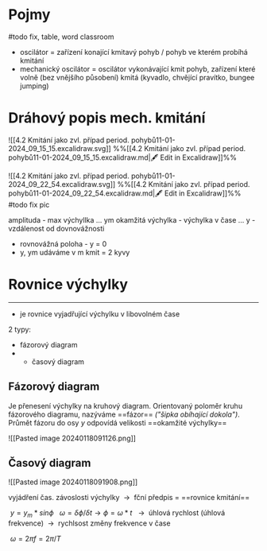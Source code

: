 # Pojmy
#todo fix, table, word classroom
- oscilátor = zařízení konající kmitavý pohyb / pohyb ve kterém probíhá kmitání
- mechanický oscilátor = oscilátor vykonávající kmit pohyb, zařízení které volně (bez vnějšího působení) kmitá (kyvadlo, chvějící pravítko, bungee jumping)

# Dráhový popis mech. kmitání
![[4.2 Kmitání jako zvl. případ period. pohybů11-01-2024_09_15_15.excalidraw.svg]]
%%[[4.2 Kmitání jako zvl. případ period. pohybů11-01-2024_09_15_15.excalidraw.md|🖋 Edit in Excalidraw]]%%

![[4.2 Kmitání jako zvl. případ period. pohybů11-01-2024_09_22_54.excalidraw.svg]]
%%[[4.2 Kmitání jako zvl. případ period. pohybů11-01-2024_09_22_54.excalidraw.md|🖋 Edit in Excalidraw]]%%
#todo fix pic

amplituda - max výchyllka ... ym
okamžitá výchylka - výchylka v čase ... y
	- vzdálenost od dovnovážnosti
- rovnovážná poloha - y = 0
- y, ym udáváme v m
kmit = 2 kyvy


# Rovnice výchylky
---
- je rovnice vyjadřující výchylku v libovolném čase

2 typy:
- fázorový diagram
- - časový diagram

## Fázorový diagram

Je přenesení výchylky na kruhový diagram. Orientovaný poloměr kruhu fázorového diagramu, nazýváme ==fázor== _("šipka obíhající dokola")_. Průmět fázoru do osy _y_ odpovídá velikosti ==okamžité výchylky==

![[Pasted image 20240118091126.png]]


## Časový diagram

![[Pasted image 20240118091908.png]]

vyjádření čas. závoslosti výchylky  ${\ \longrightarrow\ }$ fční předpis = ==rovnice kmitání==

 ${\ y = y_m*sin\phi\ }$
 ${\ \omega = \delta\phi/\delta t \longrightarrow \phi = \omega*t\ }$
  ${\ \longrightarrow\ }$ úhlová rychlost (úhlová frekvence)  ${\ \longrightarrow\ }$ rychlsost změny frekvence v čase

 ${\ \omega = 2\pi f = 2\pi/T\ }$